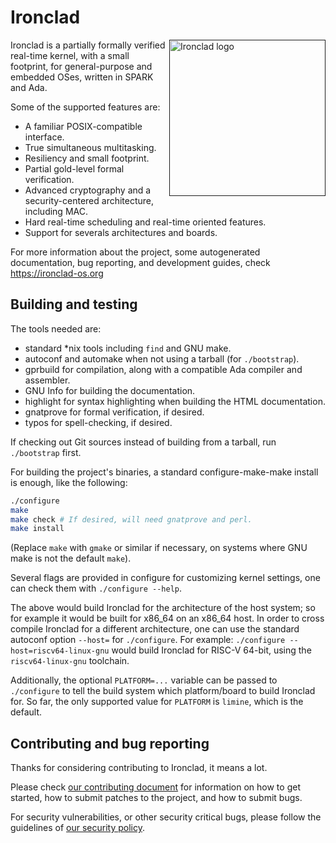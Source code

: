 # Ironclad

[<img src="https://ironclad-os.org/resources/ironclad.svg" width="250" align="right" alt="Ironclad logo">]()

Ironclad is a partially formally verified real-time kernel, with a small
footprint, for general-purpose and embedded OSes, written in SPARK and Ada.

Some of the supported features are:

- A familiar POSIX-compatible interface.
- True simultaneous multitasking.
- Resiliency and small footprint.
- Partial gold-level formal verification.
- Advanced cryptography and a security-centered architecture, including MAC.
- Hard real-time scheduling and real-time oriented features.
- Support for severals architectures and boards.

For more information about the project, some autogenerated documentation, bug
reporting, and development guides, check https://ironclad-os.org

## Building and testing

The tools needed are:

- standard *nix tools including `find` and GNU make.
- autoconf and automake when not using a tarball (for `./bootstrap`).
- gprbuild for compilation, along with a compatible Ada compiler and assembler.
- GNU Info for building the documentation.
- highlight for syntax highlighting when building the HTML documentation.
- gnatprove for formal verification, if desired.
- typos for spell-checking, if desired.

If checking out Git sources instead of building from a tarball, run
`./bootstrap` first.

For building the project's binaries, a standard configure-make-make install is
enough, like the following:

```bash
./configure
make
make check # If desired, will need gnatprove and perl.
make install
```

(Replace `make` with `gmake` or similar if necessary, on systems where GNU make
is not the default `make`).

Several flags are provided in configure for customizing kernel settings, one
can check them with `./configure --help`.

The above would build Ironclad for the architecture of the host system; so for
example it would be built for x86_64 on an x86_64 host.
In order to cross compile Ironclad for a different architecture, one can use
the standard autoconf option `--host=` for `./configure`. For example:
`./configure --host=riscv64-linux-gnu` would build Ironclad for RISC-V 64-bit,
using the `riscv64-linux-gnu` toolchain.

Additionally, the optional `PLATFORM=...` variable can be passed to
`./configure` to tell the build system which platform/board to build Ironclad
for. So far, the only supported value for `PLATFORM` is `limine`, which is the
default.

## Contributing and bug reporting

Thanks for considering contributing to Ironclad, it means a lot.

Please check [our contributing document](CONTRIBUTING.md) for information
on how to get started, how to submit patches to the project, and how to submit
bugs.

For security vulnerabilities, or other security critical bugs, please follow
the guidelines of [our security policy](SECURITY.md).
